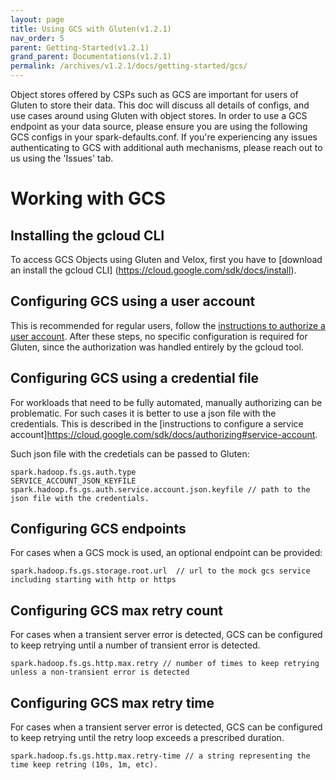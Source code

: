 ```yaml
---
layout: page
title: Using GCS with Gluten(v1.2.1)
nav_order: 5
parent: Getting-Started(v1.2.1)
grand_parent: Documentations(v1.2.1)
permalink: /archives/v1.2.1/docs/getting-started/gcs/
---
```

Object stores offered by CSPs such as GCS are important for users of Gluten to store their data. This doc will discuss all details of configs, and use cases around using Gluten with object stores. In order to use a GCS endpoint as your data source, please ensure you are using the following GCS configs in your spark-defaults.conf. If you're experiencing any issues authenticating to GCS with additional auth mechanisms, please reach out to us using the 'Issues' tab.

# Working with GCS

## Installing the gcloud CLI

To access GCS Objects using Gluten and Velox, first you have to [download an install the gcloud CLI] (https://cloud.google.com/sdk/docs/install).


## Configuring GCS using a user account

This is recommended for regular users, follow the [instructions to authorize a user account](https://cloud.google.com/sdk/docs/authorizing#user-account).
After these steps, no specific configuration is required for Gluten, since the authorization was handled entirely by the gcloud tool.


## Configuring GCS using a credential file

For workloads that need to be fully automated, manually authorizing can be problematic. For such cases it is better to use a json file with the credentials.
This is described in the [instructions to configure a service account]https://cloud.google.com/sdk/docs/authorizing#service-account.

Such json file with the credetials can be passed to Gluten:

```shell
spark.hadoop.fs.gs.auth.type                         SERVICE_ACCOUNT_JSON_KEYFILE
spark.hadoop.fs.gs.auth.service.account.json.keyfile // path to the json file with the credentials.
```

## Configuring GCS endpoints

For cases when a GCS mock is used, an optional endpoint can be provided:
```shell
spark.hadoop.fs.gs.storage.root.url  // url to the mock gcs service including starting with http or https
```

## Configuring GCS max retry count

For cases when a transient server error is detected, GCS can be configured to keep retrying until a number of transient error is detected.
```shell
spark.hadoop.fs.gs.http.max.retry // number of times to keep retrying unless a non-transient error is detected
```

## Configuring GCS max retry time

For cases when a transient server error is detected, GCS can be configured to keep retrying until the retry loop exceeds a prescribed duration.
```shell
spark.hadoop.fs.gs.http.max.retry-time // a string representing the time keep retring (10s, 1m, etc).
```
